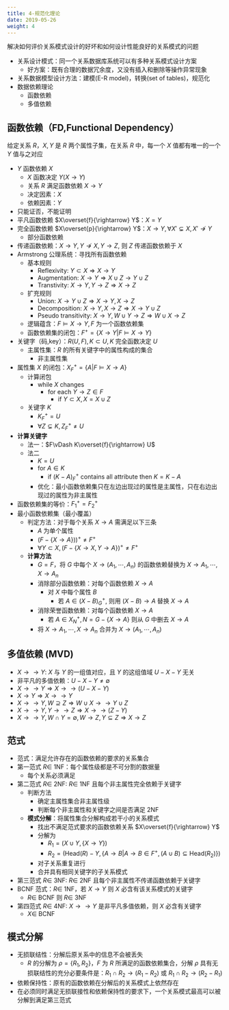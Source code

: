 ```yaml
---
title: 4-规范化理论
date: 2019-05-26
weight: 4
---
```


解决如何评价关系模式设计的好坏和如何设计性能良好的关系模式的问题

* 关系设计模式：同一个关系数据库系统可以有多种关系模式设计方案
  * 好方案：既有合理的数据冗余度，又没有插入和删除等操作异常现象
* 关系数据模型设计方法：建模(E-R model)，转换(set of tables)，规范化
* 数据依赖理论
  * 函数依赖
  * 多值依赖

## 函数依赖（FD,Functional Dependency）

给定关系 $R$，$X,Y$ 是 $R$ 两个属性子集，在关系 $R$ 中，每一个 $X$ 值都有唯一的一个 $Y$ 值与之对应

* $Y$ 函数依赖 $X$
  * $X$ 函数决定 $Y$($X\rightarrow Y$)
  * 关系 $R$ 满足函数依赖 $X\rightarrow Y$
  * 决定因素：$X$
  * 依赖因素：$Y$
* 只能证否，不能证明
* 平凡函数依赖 $X\overset{f}{\rightarrow} Y$：$X=Y$
* 完全函数依赖 $X\overset{p}{\rightarrow} Y$：$X\rightarrow Y,\forall X'\subsetneq X,X'\not\rightarrow Y$
  * 部分函数依赖
* 传递函数依赖：$X\rightarrow Y,Y\not\rightarrow X,Y\rightarrow Z$, 则 $Z$ 传递函数依赖于 $X$
* Armstrong 公理系统：寻找所有函数依赖
  * 基本规则
    * Reflexivity: $Y\subset X\Rightarrow X\rightarrow Y$
    * Augmentation: $X\rightarrow Y\Rightarrow X\cup Z\rightarrow Y\cup Z$
    * Transtivity: $X\rightarrow Y,Y\rightarrow Z\Rightarrow X\rightarrow Z$
  * 扩充规则
    * Union: $X\rightarrow Y\cup Z\Rightarrow X\rightarrow Y,X\rightarrow Z$
    * Decomposition: $X\rightarrow Y,X\rightarrow Z\Rightarrow X\rightarrow Y\cup Z$
    * Pseudo transitivity: $X\rightarrow Y,W\cup Y\rightarrow Z\Rightarrow W\cup X\rightarrow Z$
  * 逻辑蕴含：$F\vDash X\rightarrow Y,F$ 为一个函数依赖集
  * 函数依赖集的闭包：$F^+=\{X\rightarrow Y|F\vDash X\rightarrow Y\}$
* 关键字（码,key）：$R(U,F),K\subset U,K$ 完全函数决定 $U$
  * 主属性集：$R$ 的所有关键字中的属性构成的集合
    * 非主属性集
* 属性集 $X$ 的闭包：$X_F^+=\{A|F\vDash X\rightarrow A\}$
  * 计算闭包
    * while $X$ changes
      * for each $Y\rightarrow Z\in F$
        * if $Y\subset X,X=X\cup Z$
  * 关键字 $K$
    * $K_F^+=U$
    * $\forall Z\subsetneq K,Z_F^+\neq U$
* **计算关键字**
  * 法一：$F\vDash K\overset{f}{\rightarrow} U$
  * 法二
    * $K=U$
    * for $A\in K$
      * if $(K-A)_F^+$ contains all attribute then $K=K-A$
    * 优化：最小函数依赖集只在左边出现过的属性是主属性，只在右边出现过的属性为非主属性
* 函数依赖集的等价：$F_1^+=F_2^+$
* 最小函数依赖集（最小覆盖）
  * 判定方法：对于每个关系 $X\rightarrow A$ 需满足以下三条
    * $A$ 为单个属性
    * $(F-\{X\rightarrow A\}))^+\neq F^+$
    * $\forall Y\subset X,(F-\{X\rightarrow X,Y\rightarrow A\})^+\neq F^+$
  * **计算方法**
    * $G=F$，将 $G$ 中每个 $X\rightarrow(A_1,\cdots,A_n)$ 的函数依赖替换为 $X\rightarrow A_1,\cdots,X\rightarrow A_n$
    * 消除部分函数依赖：对每个函数依赖 $X\rightarrow A$
      * 对 $X$ 中每个属性 $B$
        * 若 $A\in(X-B)_G^+$, 则用 $(X-B)\rightarrow A$ 替换 $X\rightarrow A$
    * 消除荣誉函数依赖：对每个函数依赖 $X\rightarrow A$
      * 若 $A\in X_N^+,N=G-\{X\rightarrow A\}$ 则从 $G$ 中删去 $X\rightarrow A$
    * 将 $X\rightarrow A_1,\cdots,X\rightarrow A_n$ 合并为 $X\rightarrow(A_1,\cdots,A_n)$

## 多值依赖 (MVD)

* $X\rightarrow\rightarrow Y$: $X$ 与 $Y$ 的一组值对应，且 $Y$ 的这组值域 $U-X-Y$ 无关
* 非平凡的多值依赖：$U-X-Y\neq\emptyset$
* $X\rightarrow\rightarrow Y\Rightarrow X\rightarrow\rightarrow (U-X-Y)$
* $X\rightarrow Y\Rightarrow X\rightarrow\rightarrow Y$
* $X\rightarrow\rightarrow Y,W\supseteq Z\Rightarrow W\cup X\rightarrow\rightarrow Y\cup Z$
* $X\rightarrow\rightarrow Y,Y\rightarrow\rightarrow Z \Rightarrow X\rightarrow\rightarrow(Z-Y)$
* $X\rightarrow\rightarrow Y,W\cap Y=\emptyset,W\rightarrow Z,Y\subseteq Z\Rightarrow X\rightarrow Z$

## 范式

* 范式：满足允许存在的函数依赖的要求的关系集合
* 第一范式 $R\in$ 1NF：每个属性级都是不可分割的数据量
  * 每个关系必须满足
* 第二范式 $R\in$ 2NF: $R\in$ 1NF 且每个非主属性完全依赖于关键字
  * 判断方法
    * 确定主属性集合非主属性级
    * 判断每个非主属性和关键字之间是否满足 2NF
  * **模式分解**：将属性集合分解构成若干小的关系模式
    * 找出不满足范式要求的函数依赖关系 $X\overset{f}{\rightarrow} Y$
    * 分解为
      * $R_1=(X\cup Y,\{X\rightarrow Y\})$
      * $R_2=(\text{Head}(R)-Y, \{A\rightarrow B|A\rightarrow B\in F^+,(A\cup B)\subseteq \text{Head}(R_2)\})$
    * 对子关系重复进行
    * 合并具有相同关键字的子关系模式
* 第三范式 $R\in$ 3NF: $R\in$ 2NF 且每个非主属性不传递函数依赖于关键字
* BCNF 范式：$R\in$ 1NF，若 $X\rightarrow Y$ 则 $X$ 必含有该关系模式的关键字
  * $R\in$ BCNF 则 $R\in$ 3NF
* 第四范式 $R\in$ 4NF: $X\rightarrow\rightarrow Y$ 是非平凡多值依赖，则 $X$ 必含有关键字
  * $X\in$ BCNF

## 模式分解

* 无损联结性：分解后原关系中的信息不会被丢失
  * $R$ 的分解为 $\rho=\{R_1,R_2\}$，$F$ 为 $R$ 所满足的函数依赖集合，分解 $\rho$ 具有无损联结性的充分必要条件是：$R_1\cap R_2\rightarrow (R_1-R_2)$ 或 $R_1\cap R_2\rightarrow (R_2-R_1)$
* 依赖保持性：原有的函数依赖在分解后的关系模式上依然存在
* 在必须同时满足无损联接性和依赖保持性的要求下，一个关系模式最高可以被分解到满足第三范式
